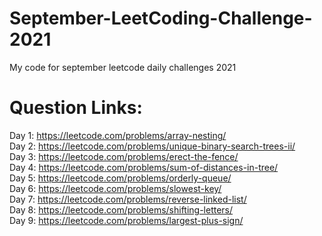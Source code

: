 # September-LeetCoding-Challenge-2021
My code for september leetcode daily challenges 2021

# Question Links:
Day 1: https://leetcode.com/problems/array-nesting/                                                                                                                                 
Day 2: https://leetcode.com/problems/unique-binary-search-trees-ii/                                                                                                                 
Day 3: https://leetcode.com/problems/erect-the-fence/                                                                                                                               
Day 4: https://leetcode.com/problems/sum-of-distances-in-tree/                                                                                                                    
Day 5: https://leetcode.com/problems/orderly-queue/                                                                                                                                 
Day 6: https://leetcode.com/problems/slowest-key/                                                                                                                                   
Day 7: https://leetcode.com/problems/reverse-linked-list/                                                                                                                         
Day 8: https://leetcode.com/problems/shifting-letters/                                                                                                                            
Day 9: https://leetcode.com/problems/largest-plus-sign/
